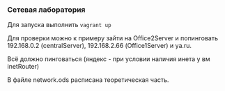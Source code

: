 ### Сетевая лаборатория

Для запуска выполнить `vagrant up`

Для проверки можно к примеру зайти на Office2Server и попинговать 192.168.0.2 (centralServer), 192.168.2.66 (Office1Server) и ya.ru.

Всё должно пинговаться (яндекс - при условии наличия инета у вм inetRouter)

В файле network.ods расписана теоретическая часть.

